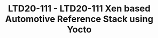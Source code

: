 ---
categories:
- ltd20
description: 'To join this session live please go to:<br><ul><li>YouTube: <a data-saferedirecturl="https://www.google.com/url?q=https://youtu.be/CCm7yC2rBP8&source=gmail&ust=1584709380421000&usg=AFQjCNFU25JEciO-bl3ZdJ9ygW7B-K7HFw"
  href="https://youtu.be/CCm7yC2rBP8" target="_blank">https://youtu.be/CCm7yC2rBP8</a></li><li>Zoom:
  <a data-saferedirecturl="https://www.google.com/url?q=https://zoom.us/j/448744842?pwd%3DUjRGTW9sT1pYUkJydHJ6K3E1d3lFZz09&source=gmail&ust=1584709380421000&usg=AFQjCNHerCbG47cOF-09Mck9wiy_WC35kA"
  href="https://zoom.us/j/448744842?pwd=UjRGTW9sT1pYUkJydHJ6K3E1d3lFZz09" target="_blank">https://zoom.us/j/448744842?pwd=UjRGTW9sT1pYUkJydHJ6K3E1d3lFZz09</a></li></ul>Description:<br><br>Virtualization
  is becoming one of the key technologies to improve the safety and reduce development
  costs on the automotive space as it allows for mixed criticality workloads and the
  consolidation of ECUs under a common system.<br>We will present the Automotive reference
  stack, a collection of Yocto layers to build a platform suitable for safety critical
  deployments. The presentation will focus on Xen on Arm, integration in Yocto and
  constraints specific to automotive. We will cover what is available in meta-arm
  today and show our vision of how the platform could evolve though collaboration
  with the Linaro members.'
image:
  featured: 'true'
  path: https://static.linaro.org/connect/ltd20/images/LTD20-111.png
session_id: LTD20-111
session_room: Track 2 [Tuesday]
session_slot:
  end_time: 2020-03-24 12:25
  start_time: 2020-03-24 12:00
session_speakers:
- speaker_bio: Filipe Rinaldi is a principal software engineer at Arm with over 14
    years of experience in embedded software development and had previously worked
    at Hewlett Packard. He is currently the tech lead of a group within Arm working
    on OSS projects in safety critical applications.
  speaker_company: Arm
  speaker_image: http://avatars.sched.co/f/d0/7249968/avatar.jpg.320x320px.jpg?dc5
  speaker_name: Felipe Rinaldi
  speaker_position: Principal Software Engineer
  speaker_role: speaker
- speaker_bio: I have been working for Arm as Principal Software Engineer since mid-2019
    focusing on Safety systems (automotive and robotics) needs and working with Xen
    and Yocto.&lt;br /&gt; In the past I worked mainly on developing a proprietary
    RTOS certified for avionic systems named PikeOS for Sysgo AG where I was responsible
    of the Arm and hardware virtualization support in PikeOS.
  speaker_company: Arm Ltd
  speaker_image: http://avatars.sched.co/8/2f/9734298/avatar.jpg.320x320px.jpg?8ef
  speaker_name: Bertrand Marquis
  speaker_position: Principal Software Engineer
  speaker_role: attendee, speaker
- speaker_bio: Jon Mason is a Principal Yocto Developer at Arm. In addition to writing
    new recipes and bug fixes, he coordinates development inside and outside of Arm
    on OpenEmbedded and the Yocto Project. This includes development and maintenance
    of the meta-arm layer. Also, Jon sits on the board of OpenEmbedded.&lt;br&gt;
    &lt;br&gt; Outside of work, Jon maintains NTB and a few other drivers in Linux.
  speaker_company: Arm
  speaker_image: http://avatars.sched.co/1/e1/10468648/avatar.jpg.320x320px.jpg?a46
  speaker_name: Jon Mason
  speaker_position: Principal Yocto Developer
  speaker_role: attendee, speaker
session_track: Automotive
tag: session
tags: Automotive
title: LTD20-111 - LTD20-111 Xen based Automotive Reference Stack using Yocto
---